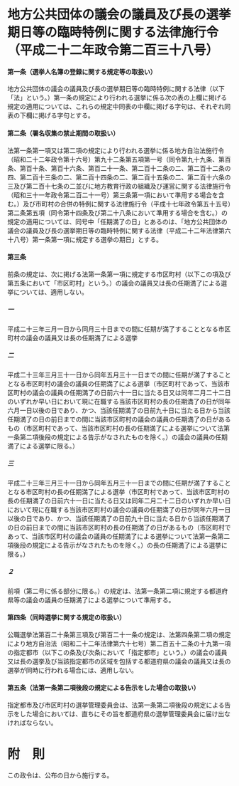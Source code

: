 # 地方公共団体の議会の議員及び長の選挙期日等の臨時特例に関する法律施行令（平成二十二年政令第二百三十八号）
#### 第一条（選挙人名簿の登録に関する規定等の取扱い）
地方公共団体の議会の議員及び長の選挙期日等の臨時特例に関する法律（以下「法」という。）第一条の規定により行われる選挙に係る次の表の上欄に掲げる規定の適用については、これらの規定中同表の中欄に掲げる字句は、それぞれ同表の下欄に掲げる字句とする。
#### 第二条（署名収集の禁止期間の取扱い）
法第一条第一項又は第二項の規定により行われる選挙に係る地方自治法施行令（昭和二十二年政令第十六号）第九十二条第五項第一号（同令第九十九条、第百条、第百十条、第百十六条、第百二十一条、第二百十二条の二、第二百十二条の四、第二百十三条の二、第二百十四条の二、第二百十五条の二、第二百十六条の三及び第二百十七条の二並びに地方教育行政の組織及び運営に関する法律施行令（昭和三十一年政令第二百二十一号）第三条第一項において準用する場合を含む。）及び市町村の合併の特例に関する法律施行令（平成十七年政令第五十五号）第二条第五項（同令第十四条及び第二十八条において準用する場合を含む。）の規定の適用については、同号中「任期満了の日」とあるのは、「地方公共団体の議会の議員及び長の選挙期日等の臨時特例に関する法律（平成二十二年法律第六十八号）第一条第一項に規定する選挙の期日」とする。
#### 第三条
前条の規定は、次に掲げる法第一条第一項に規定する市区町村（以下この項及び第五条において「市区町村」という。）の議会の議員又は長の任期満了による選挙については、適用しない。
##### 一
平成二十三年三月一日から同月三十日までの間に任期が満了することとなる市区町村の議会の議員又は長の任期満了による選挙
##### 二
平成二十三年三月三十一日から同年五月三十一日までの間に任期が満了することとなる市区町村の議会の議員の任期満了による選挙（市区町村であって、当該市区町村の議会の議員の任期満了の日前六十一日に当たる日又は同年二月二十二日のいずれか早い日において現に在職する当該市区町村の長の任期満了の日が同年六月一日以後の日であり、かつ、当該任期満了の日前九十日に当たる日から当該任期満了の日の前日までの間に当該市区町村の議会の議員の任期満了の日があるもの（市区町村であって、当該市区町村の長の任期満了による選挙について法第一条第二項後段の規定による告示がなされたものを除く。）の議会の議員の任期満了による選挙に限る。）
##### 三
平成二十三年三月三十一日から同年五月三十一日までの間に任期が満了することとなる市区町村の長の任期満了による選挙（市区町村であって、当該市区町村の長の任期満了の日前六十一日に当たる日又は同年二月二十二日のいずれか早い日において現に在職する当該市区町村の議会の議員の任期満了の日が同年六月一日以後の日であり、かつ、当該任期満了の日前九十日に当たる日から当該任期満了の日の前日までの間に当該市区町村の長の任期満了の日があるもの（市区町村であって、当該市区町村の議会の議員の任期満了による選挙について法第一条第二項後段の規定による告示がなされたものを除く。）の長の任期満了による選挙に限る。）
##### ２
前項（第二号に係る部分に限る。）の規定は、法第一条第二項に規定する都道府県等の議会の議員の任期満了による選挙について準用する。
#### 第四条（同時選挙に関する規定の取扱い）
公職選挙法第百二十条第三項及び第百二十一条の規定は、法第四条第二項の規定により地方自治法（昭和二十二年法律第六十七号）第二百五十二条の十九第一項の指定都市（以下この条及び次条において「指定都市」という。）の議会の議員又は長の選挙及び当該指定都市の区域を包括する都道府県の議会の議員又は長の選挙が同時に行われる場合には、適用しない。
#### 第五条（法第一条第二項後段の規定による告示をした場合の取扱い）
指定都市及び市区町村の選挙管理委員会は、法第一条第二項後段の規定による告示をした場合においては、直ちにその旨を都道府県の選挙管理委員会に届け出なければならない。
# 附　則
この政令は、公布の日から施行する。
